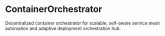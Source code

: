 # ContainerOrchestrator
Decentralized container orchestrator for scalable, self-aware service mesh automation and adaptive deployment orchestration hub.
